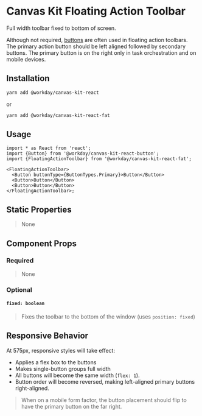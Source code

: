 # Canvas Kit Floating Action Toolbar

Full width toolbar fixed to bottom of screen.

Although not required, [buttons](../canvas-kit-react-button) are often used in floating action
toolbars. The primary action button should be left aligned followed by secondary buttons. The
primary button is on the right only in task orchestration and on mobile devices.

## Installation

```sh
yarn add @workday/canvas-kit-react
```

or

```sh
yarn add @workday/canvas-kit-react-fat
```

## Usage

```tsx
import * as React from 'react';
import {Button} from '@workday/canvas-kit-react-button';
import {FloatingActionToolbar} from '@workday/canvas-kit-react-fat';

<FloatingActionToolbar>
  <Button buttonType={ButtonTypes.Primary}>Button</Button>
  <Button>Button</Button>
  <Button>Button</Button>
</FloatingActionToolbar>;
```

## Static Properties

> None

## Component Props

### Required

> None

### Optional

#### `fixed: boolean`

> Fixes the toolbar to the bottom of the window (uses `position: fixed`)

## Responsive Behavior

At 575px, responsive styles will take effect:

- Applies a flex box to the buttons
- Makes single-button groups full width
- All buttons will become the same width (`flex: 1`).
- Button order will become reversed, making left-aligned primary buttons right-aligned.

> When on a mobile form factor, the button placement should flip to have the primary button on the
> far right.
